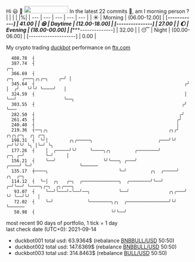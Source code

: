 Hi :smiley: :wave: <img src="https://jojoee.jojoee.com/api/utcnow?refresh" width="120" height="20">
In the latest 22 commits :bug:, am I morning person ? 
| | | | |%|
| --- | --- | --- | --- | --- |
| :sunny: | Morning | (06.00-12.00] | [********------------] | 41.00 |
| :satisfied: | Daytime | (12.00-18.00] | [*****---------------] | 27.00 |
| :moon: | Evening | (18.00-00.00] | [******--------------] | 32.00 |
| :sleeping: | Night | (00.00-06.00] | [--------------------] | 0.00 |

My crypto trading [duckbot](https://github.com/jojoee/duckbot) performance on [ftx.com](https://ftx.com/#a=13144711)
```
  408.78  ┤
  387.74  ┤                                                                                ╭─╮
  366.69  ┤                                                          ╭─╮   ╭───╮╭╮╭─╮    ╭─╯ │
  345.64  ┤                                                         ╭╯ │  ╭╯   ╰╯╰╯ ╰────╯   │
  324.59  ┤                                                         │  ╰──╯                  ╰──╮
  303.55  ┤                                                        ╭╯                           ╰───
  282.50  ┤                                                       ╭╯
  261.45  ┤                                                      ╭╯
  240.40  ┤                                                      │
  219.36  ┤──╮╭╮                                              ╭╮╭╯            ╭╮╭╮╭─╮  ╭╮ ╭─╮
  198.31  ┤  ╰╯│        ╭╮╭─────╮                         ╭───╯╰╯           ╭─╯╰╯╰╯ ╰╮ │╰─╯ ╰╮
  177.26  ┤    │  ╭─────╯╰╯     ╰────╮╭╮         ╭────────╯           ╭─╮ ╭─╯        ╰─╯     │
  156.21  ┤    ╰──╯                  ╰╯╰───╮ ╭───╯               ╭────╯ ╰─╯                  ╰──────
  135.17  ┼────╮                           ╰─╯         ╭╮  ╭─────╯    ╭╮  ╭─╮
  114.12  ┤  ╰─│  ╭╮   ╭─╮  ╭──────────────╮  ╭────────╯╰──╯        ╭─╯╰──╯ ╰────╮╭─╮  ╭╮╭───╮
   93.07  ┤    ╰──╯╰───╯─╰──╯──╮           ╰──╯               ╭╮╭───╯            ╰╯ ╰──╯╰╯   │
   72.02  ┤    ╰─╯             ╰────────╮╭╮  ╭────────────────╯╰╯                            ╰──────
   50.98  ┤                             ╰╯╰──╯
```
most recent 90 days of portfolio, 1 tick = 1 day<br />
last check date (UTC+0): 2021-09-14
- duckbot001 total usd: 63.9364$ (rebalance [BNBBULL/USD](https://ftx.com/trade/DOGEBULL/USD#a=13144711) 50:50)
- duckbot002 total usd: 147.6369$ (rebalance [BNBBULL/USD](https://ftx.com/trade/BNBBULL/USD#a=13144711) 50:50)
- duckbot003 total usd: 314.8463$ (rebalance [BULL/USD](https://ftx.com/trade/BULL/USD#a=13144711) 50:50)

